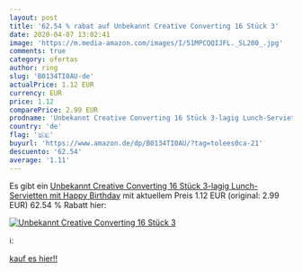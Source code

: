 ```yaml
---
layout: post
title: '62.54 % rabat auf Unbekannt Creative Converting 16 Stück 3'
date: 2020-04-07 13:02:41
image: 'https://m.media-amazon.com/images/I/51MPCQQIJFL._SL200_.jpg'
comments: true
category: ofertas
author: ring
slug: 'B0134TI0AU-de'
actualPrice: 1.12 EUR
currency: EUR
price: 1.12
comparePrice: 2.99 EUR
prodname: 'Unbekannt Creative Converting 16 Stück 3-lagig Lunch-Servietten mit Happy Birthday'
country: 'de'
flag: '🇩🇪'
buyurl: 'https://www.amazon.de/dp/B0134TI0AU/?tag=tolees0ca-21'
descuento: '62.54'
average: '1.11'
---
```


Es gibt ein [Unbekannt Creative Converting 16 Stück 3-lagig Lunch-Servietten mit Happy Birthday](https://www.amazon.de/dp/B0134TI0AU/?tag=tolees0ca-21) mit aktuellem Preis 1.12 EUR (original: 2.99 EUR) 62.54 % Rabatt hier:

[![Unbekannt Creative Converting 16 Stück 3](https://m.media-amazon.com/images/I/51MPCQQIJFL._SL200_.jpg)](https://www.amazon.de/dp/B0134TI0AU/?tag=tolees0ca-21)

ℹ️:


[kauf es hier!!](https://www.amazon.de/dp/B0134TI0AU/?tag=tolees0ca-21)
